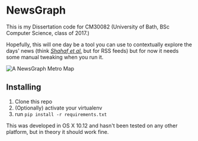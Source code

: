 # NewsGraph

This is my Dissertation code for CM30082 (University of Bath, BSc Computer Science, class of 2017.)

Hopefully, this will one day be a tool you can use to contextually explore the days' news (think [_Shahaf et al._](http://metro.ezyang.com) but for RSS feeds) but for now it needs some manual tweaking when you run it.

![A NewsGraph Metro Map](https://d2ppvlu71ri8gs.cloudfront.net/items/0u2A132j192M0n2s3b0I/Screen_Shot_2017-02-13_at_15.10.50.png)

## Installing

1. Clone this repo 
2. (Optionally) activate your virtualenv 
3. run `pip install -r requirements.txt`

This was developed in OS X 10.12 and hasn't been tested on any other platform, but in theory it should work fine.
